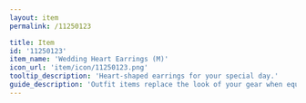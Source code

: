 ```yaml
---
layout: item
permalink: /11250123

title: Item
id: '11250123'
item_name: 'Wedding Heart Earrings (M)'
icon_url: 'item/icon/11250123.png'
tooltip_description: 'Heart-shaped earrings for your special day.'
guide_description: 'Outfit items replace the look of your gear when equipped.'
---
```

